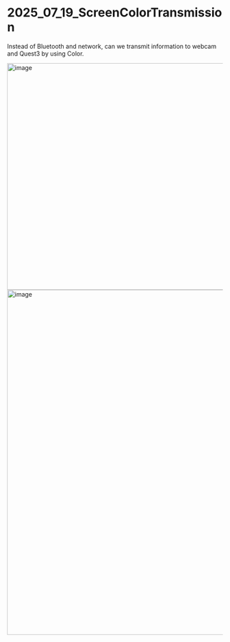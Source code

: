# 2025_07_19_ScreenColorTransmission
Instead of Bluetooth and network, can we transmit information to webcam and Quest3 by using Color.

<img width="1303" height="528" alt="image" src="https://github.com/user-attachments/assets/59f0eb7f-da06-4ea7-b1a3-2247c23cfe5f" />
<img width="1098" height="804" alt="image" src="https://github.com/user-attachments/assets/4ab23618-39d8-4f2c-919d-0d497b64d932" />
